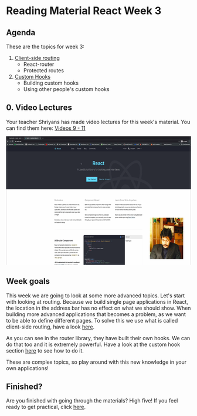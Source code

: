 # Reading Material React Week 3

## Agenda

These are the topics for week 3:

1. [Client-side routing](https://study.hackyourfuture.net/react/routing.md)
   - React-router
   - Protected routes
2. [Custom Hooks](https://study.hackyourfuture.net/react/custom-hooks.md)
   - Building custom hooks
   - Using other people's custom hooks

## 0. Video Lectures

Your teacher Shriyans has made video lectures for this week's material. You can find them here: [Videos 9 - 11](https://www.youtube.com/playlist?list=PLVYDhqbgYpYVavMRA5iOfBpSPA39ecm-V)

<a href="https://www.youtube.com/playlist?list=PLVYDhqbgYpYVavMRA5iOfBpSPA39ecm-V" target="_blank"><img src="../assets/playlist-thumbnail.png" width="600" height="350" alt="HYF Video" /></a>

## Week goals

This week we are going to look at some more advanced topics. Let's start with looking at routing. Because we build single page applications in React, the location in the address bar has no effect on what we should show. When building more advanced applications that becomes a problem, as we want to be able to define different pages. To solve this we use what is called client-side routing, have a look [here](https://study.hackyourfuture.net/react/routing.md).

As you can see in the router library, they have built their own hooks. We can do that too and it is extremely powerful. Have a look at the custom hook section [here](https://study.hackyourfuture.net/react/custom-hooks.md) to see how to do it.

These are complex topics, so play around with this new knowledge in your own applications!

## Finished?

Are you finished with going through the materials? High five! If you feel ready to get practical, click [here](./MAKEME.md).
